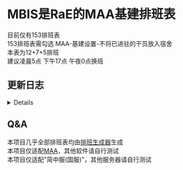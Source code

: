 # MBIS是RaE的MAA基建排班表  
目前仅有153排班表  
153排班表需勾选 MAA-基建设置-不将已进驻的干员放入宿舍  
本表为12+7+5排班  
建议凌晨5点 下午17点 午夜0点换班  

## 更新日志
<details>   
  
- __153排班表 Alpha v0.3.4__  
1.修复"17点班"迷迭香不上班问题  
__已知问题:__  
1.爱丽丝/车尔尼+"补满空位"功能 如果剩余干员全为满心情可能导致MAA出现最后3/5的情况并且爱丽丝/车尔尼不在宿舍  
      
- __153排班表 Alpha v0.3.3__  
1.尝试解决MAA自定义基建使用"补满空位"功能,宿舍不放满的问题  
PS:爱丽丝/车尔尼+"补满空位"功能 如果剩余干员全为满心情可能导致MAA出现最后3/5的情况并且爱丽丝/车尔尼不在宿舍
  
- __153排班表 Alpha v0.3.2__  
1.修复"0点班"Lancet-2进宿舍休息的问题  
  
- __153排班表 Alpha v0.3.1__  
1.修复排班起止时间问题  
2.更新校正版   
  
- __153排班表 Alpha v0.3__  
1.重做整个排班框架  
2.更新校正版 
    
- __153排班表 Alpha v0.2.4__  
1.菲亚梅塔调回常驻“宿舍1”   
  
- __153排班表 Alpha v0.2.3__  
1.修复了“5点班”迷迭香不上班的问题  
  
- __153排班表 Alpha v0.2.2__  
1.新增校正版  
2.菲亚梅塔修改为常驻“宿舍2”  
  
- __153排班表 Alpha v0.2.1__  
1.跳过了部分无需更换干员设施的重复操作  
  
- __153排班表 Alpha v0.2__  
1.重做整个排班框架  
  
- __153排班表 Alpha v0.1.4__  
1.修复5点班宿舍1仅入驻爱丽丝和宿舍2仅入驻车尔尼的问题  
2.菲亚梅塔修改为17点班使用
  
- __153排班表 Alpha v0.1.3__  
1.修复部分宿舍换干员出现循环问题  
  
- __153排班表 Alpha v0.1.2__  
1.所有班提前1个小时  
  
- __153排班表 Alpha v0.1.1__  
1.宿舍干员部分有些许改动  
  
- __153排班表 Alpha v0.1__  
1.初始生成  
</details>

## Q&A  
本项目几乎全部排班表均由[排班生成器](https://yituliu.site/riicCal/)生成  
本项目仅适配[MAA](https://github.com/MaaAssistantArknights/MaaAssistantArknights)，其他软件请自行测试  
本项目仅适配"简中服(国服)"，其他服务器请自行测试  
